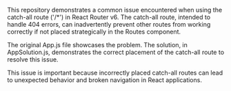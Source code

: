 This repository demonstrates a common issue encountered when using the catch-all route ('/*') in React Router v6.  The catch-all route, intended to handle 404 errors, can inadvertently prevent other routes from working correctly if not placed strategically in the Routes component.

The original App.js file showcases the problem.  The solution, in AppSolution.js, demonstrates the correct placement of the catch-all route to resolve this issue.

This issue is important because incorrectly placed catch-all routes can lead to unexpected behavior and broken navigation in React applications.